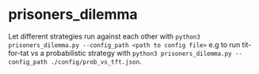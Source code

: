 # prisoners_dilemma

Let different strategies run against each other with `python3 prisoners_dilemma.py --config_path <path to config file>` e.g to run tit-for-tat vs a probabilistic strategy with `python3 prisoners_dilemma.py --config_path ./config/prob_vs_tft.json`.